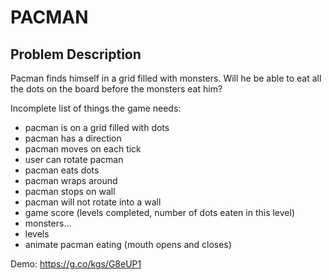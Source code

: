 # PACMAN

## Problem Description

Pacman finds himself in a grid filled with monsters. Will he be able to eat all the dots on the board before the monsters eat him?

Incomplete list of things the game needs:

- pacman is on a grid filled with dots
- pacman has a direction
- pacman moves on each tick
- user can rotate pacman
- pacman eats dots
- pacman wraps around
- pacman stops on wall
- pacman will not rotate into a wall
- game score (levels completed, number of dots eaten in this level)
- monsters…
- levels
- animate pacman eating (mouth opens and closes)

Demo: https://g.co/kgs/G8eUP1